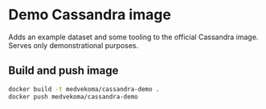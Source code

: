 # Demo Cassandra image

Adds an example dataset and some tooling to the official Cassandra image. Serves only demonstrational purposes.

## Build and push image

```bash
docker build -t medvekoma/cassandra-demo .
docker push medvekoma/cassandra-demo
```
